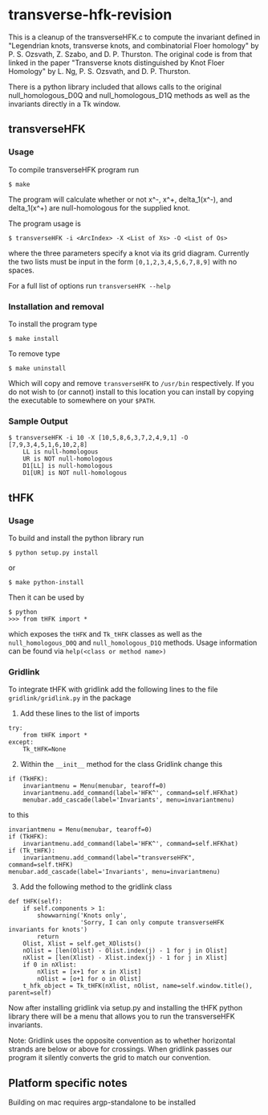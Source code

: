 # transverse-hfk-revision
This is a cleanup of the transverseHFK.c to compute the invariant defined in 
"Legendrian knots, transverse knots, and combinatorial Floer homology" by 
P. S. Ozsvath, Z. Szabo, and D. P. Thurston. The original code is from that 
linked in the paper "Transverse knots distinguished by Knot Floer Homology" 
by L. Ng, P. S. Ozsvath, and D. P. Thurston.

There is a python library included that allows calls to the original
null_homologous_D0Q and null_homologous_D1Q methods as well as the 
invariants directly in a Tk window.

## transverseHFK
### Usage
To compile transverseHFK program run
```
$ make
```
The program will calculate whether or not x^-, x^+, delta_1(x^-), and delta_1(x^+) 
are null-homologous for the supplied knot. 

The program usage is
```
$ transverseHFK -i <ArcIndex> -X <List of Xs> -O <List of Os>
```
where the three parameters specify a knot via its grid diagram. Currently the
two lists must be input in the form `[0,1,2,3,4,5,6,7,8,9]` with no spaces.

For a full list of options run `transverseHFK --help`

### Installation and removal
To install the program type 
```
$ make install
```
To remove type 
```
$ make uninstall
```
Which will copy and remove `transverseHFK` to `/usr/bin` respectively.
If you do not wish to (or cannot) install to this location you can 
install by copying the executable to somewhere on your `$PATH`.

### Sample Output
```
$ transverseHFK -i 10 -X [10,5,8,6,3,7,2,4,9,1] -O [7,9,3,4,5,1,6,10,2,8]
    LL is null-homologous
    UR is NOT null-homologous
    D1[LL] is null-homologous
    D1[UR] is NOT null-homologous
```

## tHFK
### Usage
To build and install the python library run
```
$ python setup.py install
```
or
```
$ make python-install
```

Then it can be used by
```
$ python
>>> from tHFK import *
```
which exposes the `tHFK` and `Tk_tHFK` classes as well as
the `null_homologous_D0Q` and `null_homologous_D1Q` methods.
Usage information can be found via `help(<class or method name>)`

### Gridlink
To integrate tHFK with gridlink add the following lines to
the file `gridlink/gridlink.py` in the package

1. Add these lines to the list of imports

```
try:
    from tHFK import *
except:
    Tk_tHFK=None
```

2. Within the `__init__` method for the class Gridlink change this
```
if (TkHFK):
    invariantmenu = Menu(menubar, tearoff=0)
    invariantmenu.add_command(label='HFK^', command=self.HFKhat)
    menubar.add_cascade(label='Invariants', menu=invariantmenu)
```
to this
```
invariantmenu = Menu(menubar, tearoff=0)
if (TkHFK):
    invariantmenu.add_command(label='HFK^', command=self.HFKhat)
if (Tk_tHFK):
    invariantmenu.add_command(label="transverseHFK", command=self.tHFK)
menubar.add_cascade(label='Invariants', menu=invariantmenu)
```

3. Add the following method to the gridlink class
```
def tHFK(self):
    if self.components > 1:
        showwarning('Knots only',
                    'Sorry, I can only compute transverseHFK invariants for knots')
        return
    Olist, Xlist = self.get_XOlists()
    nOlist = [len(Olist) - Olist.index(j) - 1 for j in Olist]
    nXlist = [len(Xlist) - Xlist.index(j) - 1 for j in Xlist]
    if 0 in nXlist:
        nXlist = [x+1 for x in Xlist]
        nOlist = [o+1 for o in Olist]
    t_hfk_object = Tk_tHFK(nXlist, nOlist, name=self.window.title(), parent=self)
```

Now after installing gridlink via setup.py and installing the tHFK python
library there will be a menu that allows you to run the transverseHFK 
invariants.

Note: Gridlink uses the opposite convention as to whether horizontal strands are
below or above for crossings. When gridlink passes our program it silently converts
the grid to match our convention.

## Platform specific notes
Building on mac requires argp-standalone to be installed
